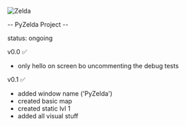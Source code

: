 ![Zelda](http://i.imgur.com/ijhcYtx.png)

-- PyZelda Project --

status: ongoing

v0.0 ✅

* only hello on screen bo uncommenting the debug tests

v0.1 ✅

* added window name ('PyZelda') 
* created basic map 
* created static lvl 1
* added all visual stuff